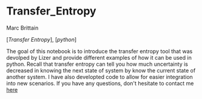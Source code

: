 # Transfer_Entropy
Marc Brittain

[*Transfer Entropy*], [*python*]

The goal of this notebook is to introduce the transfer entropy tool that was devolped by Lizer and provide different examples of how it can be used in python. Recall that transfer entropy can tell you how much uncertainty is decreased in knowing the next state of system by know the current state of another system.
I have also developted code to allow for easier integration into new scenarios. If you have any questions, don't hesitate to contact me [here](https://marcbrittain.github.io)
